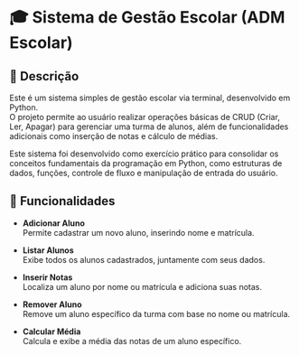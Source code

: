 # 🎓 Sistema de Gestão Escolar (ADM Escolar)

## 📝 Descrição

Este é um sistema simples de gestão escolar via terminal, desenvolvido em Python.  
O projeto permite ao usuário realizar operações básicas de CRUD (Criar, Ler, Apagar) para gerenciar uma turma de alunos, além de funcionalidades adicionais como inserção de notas e cálculo de médias.

Este sistema foi desenvolvido como exercício prático para consolidar os conceitos fundamentais da programação em Python, como estruturas de dados, funções, controle de fluxo e manipulação de entrada do usuário.

## 🚀 Funcionalidades

- **Adicionar Aluno**  
  Permite cadastrar um novo aluno, inserindo nome e matrícula.

- **Listar Alunos**  
  Exibe todos os alunos cadastrados, juntamente com seus dados.

- **Inserir Notas**  
  Localiza um aluno por nome ou matrícula e adiciona suas notas.

- **Remover Aluno**  
  Remove um aluno específico da turma com base no nome ou matrícula.

- **Calcular Média**  
  Calcula e exibe a média das notas de um aluno específico.

